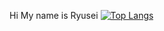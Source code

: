 
<a>Hi My name is Ryusei</a>
[![Top Langs](https://github-readme-stats.vercel.app/api/top-langs/?username={RyuseiAndy}
)](https://github.com/anuraghazra/github-readme-stats)
